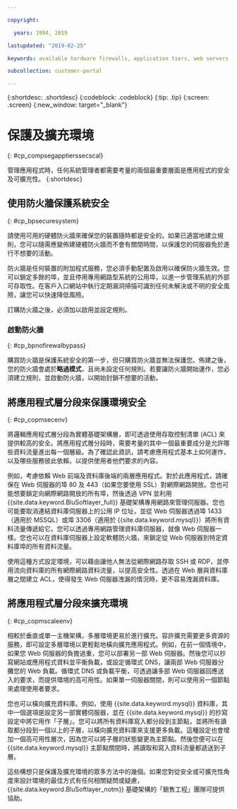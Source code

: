 ```yaml
---

copyright:

  years: 1994, 2019

lastupdated: "2019-02-25"

keywords: available hardware firewalls, application tiers, web servers, securing environment, activating firewall 

subcollection: customer-portal

---
```


{:shortdesc: .shortdesc}
{:codeblock: .codeblock}
{:tip: .tip}
{:screen: .screen}
{:new_window: target="_blank"}

# 保護及擴充環境
{: #cp_compsegapptierssecscal}

管理應用程式時，任何系統管理者都需要考量的兩個最重要層面是應用程式的安全及可擴充性。
{:shortdesc}

## 使用防火牆保護系統安全
{: #cp_bpsecuresystem}

請使用可用的硬體防火牆來確保您的裝置隨時都是安全的。如果已適當地建立規則，您可以隨需應變佈建硬體防火牆而不會有關閉時間，以保護您的伺服器免於進行不想要的活動。

防火牆是任何裝置的附加程式服務，您必須手動配置及啟用以確保防火牆生效。您可以鎖定多餘的埠，並且停用專用網路型系統的公用埠，以進一步管理系統的外部可存取性。在客戶入口網站中執行定期漏洞掃描可識別任何未解決或不明的安全風險，讓您可以快速降低風險。

訂購防火牆之後，必須加以啟用並設定規則。

### 啟動防火牆
{: #cp_bpnofirewalbypass}

購買防火牆是保護系統安全的第一步，但只購買防火牆並無法保護您。佈建之後，您的防火牆會處於**略過模式**，且尚未設定任何規則。若要讓防火牆開始運作，您必須建立規則，並啟動防火牆，以開始封鎖不想要的活動。


## 將應用程式層分段來保護環境安全
{: #cp_copmsecenv}

將邏輯應用程式層分段為實體基礎架構層，即可透過使用存取控制清單 (ACL) 來提供較高的安全。將應用程式層分段時，需要考量的其中一個最重要成分是允許哪些資料流量進出每一個層級。為了確認此資訊，請考慮應用程式基本上如何運作，以及哪些服務彼此依賴，以提供使用者他們要求的內容。

例如，考慮依賴 Web 前端及資料庫後端的兩層應用程式。對於此應用程式，請確保在 Web 伺服器的埠 80 及 443（如果您要使用 SSL）對網際網路開放。您也可能想要鎖定向網際網路開放的所有埠，然後透過 VPN 並利用 {{site.data.keyword.BluSoftlayer_full}} 基礎架構專用網路來管理伺服器。您也可能要取消連結資料庫伺服器上的公用 IP 位址，並從 Web 伺服器透過埠 1433（適用於 MSSQL）或埠 3306（適用於 {{site.data.keyword.mysql}}）將所有資料流量傳遞給它。您可以透過專用網路管理資料庫伺服器，就像 Web 伺服器一樣。您也可以在資料庫伺服器上設定軟體防火牆，來鎖定從 Web 伺服器到特定資料庫埠的所有資料流量。

使用這種方式設定環境，可以藉由讓他人無法從網際網路存取 SSH 或 RDP，並停用流向資料庫的所有網際網路資料流量，以提高安全性。透過在 Web 層與資料庫層之間建立 ACL，使得發生 Web 伺服器洩漏的情況時，更不容易洩漏資料庫。

## 將應用程式層分段來擴充環境
{: #cp_copmscaleenv}

相較於垂直或單一主機架構，多層環境更易於進行擴充。容許擴充需要更多資源的服務，即可設定多層環境以更輕鬆地橫向擴充應用程式。例如，在前一個情境中，如果您 Web 伺服器的負擔過重，您可以部署另一部 Web 伺服器。然後您可以抄寫網站或應用程式資料並平衡負載，或設定循環式 DNS，讓兩部 Web 伺服器分攤您的 Web 負載。循環式 DNS 或負載平衡，可透過讓多部 Web 伺服器回應送入的要求，而提供環境的高可用性。如果單一伺服器關閉，則可以使用另一個節點來處理使用者要求。

您也可以橫向擴充資料庫。例如，使用 {{site.data.keyword.mysql}} 資料庫，其中一個選項是設定另一部實體伺服器，並在 {{site.data.keyword.mysql}} 的抄寫設定中將它用作「子層」。您可以將所有資料庫寫入都分段到主節點，並將所有讀取都分段到一個以上的子層，以橫向擴充資料庫來支援更多負載。這種設定也會增加一個高可用性層次，因為您可以將子層的狀態變更為主節點。然後您便可以在 {{site.data.keyword.mysql}} 主節點關閉時，將讀取和寫入資料流量都遞送到子層。

這些構想只是保護及擴充環境的眾多方法中的幾個。如果您對從安全或可擴充性角度來設計環境的最佳方式有任何相關疑問或疑慮，{{site.data.keyword.BluSoftlayer_notm}} 基礎架構的「銷售工程」團隊可提供協助。
